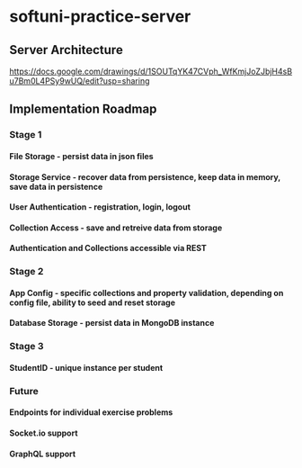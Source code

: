 # softuni-practice-server

## Server Architecture

https://docs.google.com/drawings/d/1SOUTqYK47CVph_WfKmjJoZJbjH4sBu7Bm0L4PSy9wUQ/edit?usp=sharing

## Implementation Roadmap
### Stage 1
#### File Storage - persist data in json files
#### Storage Service - recover data from persistence, keep data in memory, save data in persistence
#### User Authentication - registration, login, logout
#### Collection Access - save and retreive data from storage
#### Authentication and Collections accessible via REST

### Stage 2
#### App Config - specific collections and property validation, depending on config file, ability to seed and reset storage
#### Database Storage - persist data in MongoDB instance

### Stage 3
#### StudentID - unique instance per student

### Future
#### Endpoints for individual exercise problems
#### Socket.io support
#### GraphQL support
